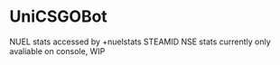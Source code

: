 # UniCSGOBot
 
 NUEL stats accessed by +nuelstats STEAMID
 NSE stats currently only avaliable on console, WIP 

